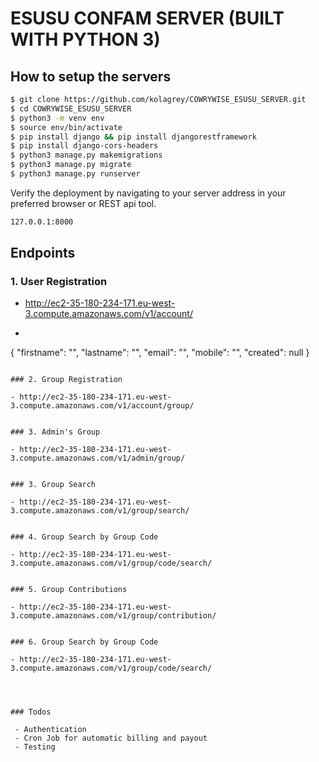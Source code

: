 # ESUSU CONFAM SERVER (BUILT WITH PYTHON 3)

## How to setup the servers

```sh
$ git clone https://github.com/kolagrey/COWRYWISE_ESUSU_SERVER.git
$ cd COWRYWISE_ESUSU_SERVER
$ python3 -m venv env
$ source env/bin/activate
$ pip install django && pip install djangorestframework
$ pip install django-cors-headers
$ python3 manage.py makemigrations
$ python3 manage.py migrate
$ python3 manage.py runserver
```

Verify the deployment by navigating to your server address in your preferred browser or REST api tool.

```sh
127.0.0.1:8000
```

## Endpoints

### 1. User Registration

- http://ec2-35-180-234-171.eu-west-3.compute.amazonaws.com/v1/account/

- ```sh
{
    "firstname": "",
    "lastname": "",
    "email": "",
    "mobile": "",
    "created": null
}
```

### 2. Group Registration

- http://ec2-35-180-234-171.eu-west-3.compute.amazonaws.com/v1/account/group/


### 3. Admin's Group

- http://ec2-35-180-234-171.eu-west-3.compute.amazonaws.com/v1/admin/group/


### 3. Group Search

- http://ec2-35-180-234-171.eu-west-3.compute.amazonaws.com/v1/group/search/


### 4. Group Search by Group Code

- http://ec2-35-180-234-171.eu-west-3.compute.amazonaws.com/v1/group/code/search/


### 5. Group Contributions

- http://ec2-35-180-234-171.eu-west-3.compute.amazonaws.com/v1/group/contribution/


### 6. Group Search by Group Code

- http://ec2-35-180-234-171.eu-west-3.compute.amazonaws.com/v1/group/code/search/




### Todos

 - Authentication
 - Cron Job for automatic billing and payout
 - Testing